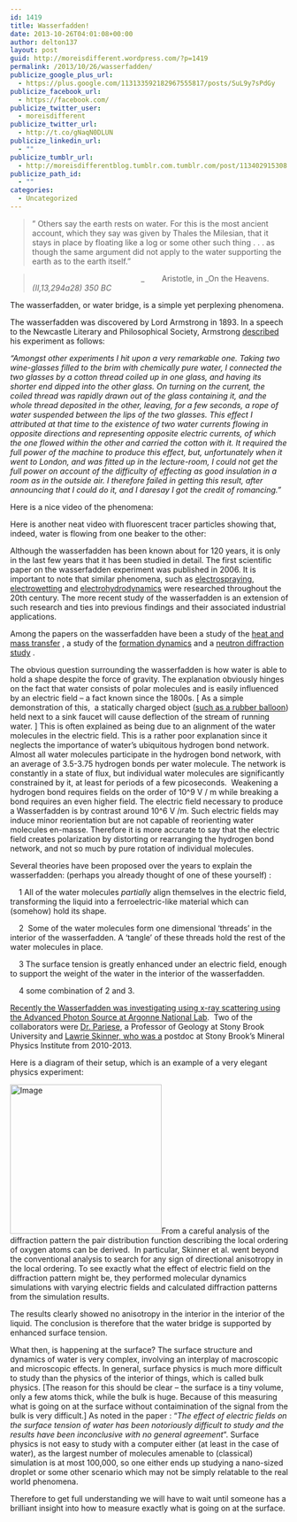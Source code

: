 ```yaml
---
id: 1419
title: Wasserfadden!
date: 2013-10-26T04:01:08+00:00
author: delton137
layout: post
guid: http://moreisdifferent.wordpress.com/?p=1419
permalink: /2013/10/26/wasserfadden/
publicize_google_plus_url:
  - https://plus.google.com/113133592182967555817/posts/SuL9y7sPdGy
publicize_facebook_url:
  - https://facebook.com/
publicize_twitter_user:
  - moreisdifferent
publicize_twitter_url:
  - http://t.co/gNaqN0DLUN
publicize_linkedin_url:
  - ""
publicize_tumblr_url:
  - http://moreisdifferentblog.tumblr.com.tumblr.com/post/113402915308
publicize_path_id:
  - ""
categories:
  - Uncategorized
---
```

> &#8221; Others say the earth rests on water. For this is the most ancient account, which they say was given by Thales the Milesian, that it stays in place by floating like a log or some other such thing . . . as though the same argument did not apply to the water supporting the earth as to the earth itself.&#8221;

>                                                   _        Aristotle, in _On the Heavens. _(II,13,294a28) 350 BC_

<p dir="ltr">
  The wasserfadden, or water bridge, is a simple yet perplexing phenomena.
</p>

<p dir="ltr">
  <!--more-->
</p>

<p dir="ltr">
  The wasserfadden was discovered by Lord Armstrong in 1893. In a speech to the Newcastle Literary and Philosophical Society, Armstrong <a href="http://amasci.com/freenrg/wasser.html">described</a> his experiment as follows:
</p>

<p dir="ltr">
  <em>“Amongst other experiments I hit upon a very remarkable one. Taking two wine-glasses filled to the brim with chemically pure water, I connected the two glasses by a cotton thread coiled up in one glass, and having its shorter end dipped into the other glass. On turning on the current, the coiled thread was rapidly drawn out of the glass containing it, and the whole thread deposited in the other, leaving, for a few seconds, a rope of water suspended between the lips of the two glasses. This effect I attributed at that time to the existence of two water currents flowing in opposite directions and representing opposite electric currents, of which the one flowed within the other and carried the cotton with it. It required the full power of the machine to produce this effect, but, unfortunately when it went to London, and was fitted up in the lecture-room, I could not get the full power on account of the difficulty of effecting as good insulation in a room as in the outside air. I therefore failed in getting this result, after announcing that I could do it, and I daresay I got the credit of romancing.”</em>
</p>

<p dir="ltr">
  Here is a nice video of the phenomena:
</p>

<div class="jetpack-video-wrapper">
  <span class="embed-youtube" style="text-align:center; display: block;"></span>
</div>

Here is another neat video with fluorescent tracer particles showing that, indeed, water is flowing from one beaker to the other:

<div class="jetpack-video-wrapper">
  <span class="embed-youtube" style="text-align:center; display: block;"></span>
</div>

Although the wasserfadden has been known about for 120 years, it is only in the last few years that it has been studied in detail. The first scientific paper on the wasserfadden experiment was published in 2006. It is important to note that similar phenomena, such as [electrospraying](http://en.wikipedia.org/wiki/Electrospray), [electrowetting](http://en.wikipedia.org/wiki/Electrowetting) and [electrohydrodynamics](http://en.wikipedia.org/wiki/Electrohydrodynamics) were researched throughout the 20th century. The more recent study of the wasserfadden is an extension of such research and ties into previous findings and their associated industrial applications.

<p dir="ltr">
  Among the papers on the wasserfadden have been a study of the <a href="http://iopscience.iop.org/0022-3727/40/19/052">heat and mass transfer</a> , a study of the <a href="http://iopscience.iop.org/0022-3727/41/18/185502">formation dynamics</a> and a <a href="iopscience.iop.org/0022-3727/43/10/105502">neutron diffraction study</a> .
</p>

<p dir="ltr">
  The obvious question surrounding the wasserfadden is how water is able to hold a shape despite the force of gravity. The explanation obviously hinges on the fact that water consists of polar molecules and is easily influenced by an electric field &#8211; a fact known since the 1800s. [ As a simple demonstration of this,  a statically charged object (<a href="http://www.wikihow.com/Bend-Water-with-Static-Electricity">such as a rubber balloon</a>) held next to a sink faucet will cause deflection of the stream of running water. ] This is often explained as being due to an alignment of the water molecules in the electric field. This is a rather poor explanation since it neglects the importance of water&#8217;s ubiquitous hydrogen bond network. Almost all water molecules participate in the hydrogen bond network, with an average of 3.5-3.75 hydrogen bonds per water molecule. The network is constantly in a state of flux, but individual water molecules are significantly constrained by it, at least for periods of a few picoseconds.  Weakening a hydrogen bond requires fields on the order of 10^9 V / m while breaking a bond requires an even higher field. The electric field necessary to produce a Wasserfadden is by contrast around 10^6 V /m. Such electric fields may induce minor reorientation but are not capable of reorienting water molecules en-masse. Therefore it is more accurate to say that the electric field creates polarization by distorting or rearranging the hydrogen bond network, and not so much by pure rotation of individual molecules.
</p>

<p dir="ltr">
  Several theories have been proposed over the years to explain the wasserfadden: (perhaps you already thought of one of these yourself) :
</p>

<p dir="ltr">
      1 All of the water molecules <em>partially</em> align themselves in the electric field, transforming the liquid into a ferroelectric-like material which can (somehow) hold its shape.
</p>

<p dir="ltr">
      2  Some of the water molecules form one dimensional ‘threads’ in the interior of the wasserfadden. A ‘tangle’ of these threads hold the rest of the water molecules in place.
</p>

<p dir="ltr">
      3 The surface tension is greatly enhanced under an electric field, enough to support the weight of the water in the interior of the wasserfadden.
</p>

<p dir="ltr">
      4 some combination of 2 and 3.
</p>

[Recently the Wasserfadden was investigating using x-ray scattering using the Advanced Photon Source at Argonne National Lab](http://www.pnas.org/content/109/41/16463.short).  Two of the collaborators were [Dr. Pariese](http://www.stonybrook.edu/commcms/geosciences/people/faculty/parise/index.html), a Professor of Geology at Stony Brook University and [Lawrie Skinner, who was a](http://www.mpi.stonybrook.edu/people/LawrieSkinner/index.html) postdoc at Stony Brook&#8217;s Mineral Physics Institute from 2010-2013.

Here is a diagram of their setup, which is an example of a very elegant physics experiment:
  
[<img id="i-1448" class="size-full wp-image aligncenter" src="http://www.danielcelton.com/wp-content/uploads/2013/10/setup_diagram.png?w=650" alt="Image" width="274" height="270" />](http://www.danielcelton.com/wp-content/uploads/2013/10/setup_diagram.png)From a careful analysis of the diffraction pattern the pair distribution function describing the local ordering of oxygen atoms can be derived.  In particular, Skinner et al. went beyond the conventional analysis to search for any sign of directional anisotropy in the local ordering. To see exactly what the effect of electric field on the diffraction pattern might be, they performed molecular dynamics simulations with varying electric fields and calculated diffraction patterns from the simulation results.

The results clearly showed no anisotropy in the interior in the interior of the liquid. The conclusion is therefore that the water bridge is supported by enhanced surface tension.

What then, is happening at the surface? The surface structure and dynamics of water is very complex, involving an interplay of macroscopic and microscopic effects. In general, surface physics is much more difficult to study than the physics of the interior of things, which is called bulk physics. [The reason for this should be clear &#8211; the surface is a tiny volume, only a few atoms thick, while the bulk is huge. Because of this measuring what is going on at the surface without contaimination of the signal from the bulk is very difficult.] As noted in the paper : &#8220;_The effect of electric fields on the surface tension of water has been notoriously difficult to study and the results have been inconclusive with no general agreement_&#8220;. Surface physics is not easy to study with a computer either (at least in the case of water), as the largest number of molecules amenable to (classical) simulation is at most 100,000, so one either ends up studying a nano-sized droplet or some other scenario which may not be simply relatable to the real world phenomena.

Therefore to get full understanding we will have to wait until someone has a brilliant insight into how to measure exactly what is going on at the surface.